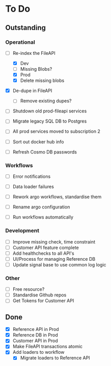 # To Do

## Outstanding
### Operational
- [ ] Re-index the FileAPI
	- [x] Dev
	- [ ] Missing Blobs?
	- [x] Prod
	- [x] Delete missing blobs

- [x] De-dupe in FileAPI
	- [ ] Remove existing dupes?

- [ ] Shutdown old prod-fileapi services

- [ ] Migrate legacy SQL DB to Postgres

- [ ] All prod services moved to subscription 2

- [ ] Sort out docker hub info

- [ ] Refresh Cosmo DB passwords


### Workflows
- [ ] Error notifications
- [ ] Data loader failures
- [ ] Rework argo workflows, standardise them
- [ ] Rename argo configuration
- [ ] Run workflows automatically




### Development
- [ ] Improve missing check, time constraint
- [ ] Customer API feature complete
- [ ] Add healthchecks to all API's
- [ ] UI/Process for managing Reference DB
- [ ] Update signal base to use common log logic

### Other
- [ ] Free resource?
- [ ] Standardise Github repos
- [ ] Get Tokens for Customer API

## Done
- [x] Reference API in Prod
- [x] Reference DB in Prod
- [x] Customer API in Prod
- [x] Make FileAPI transactions atomic
- [x] Add loaders to workflow
	- [x] Migrate loaders to Reference API
